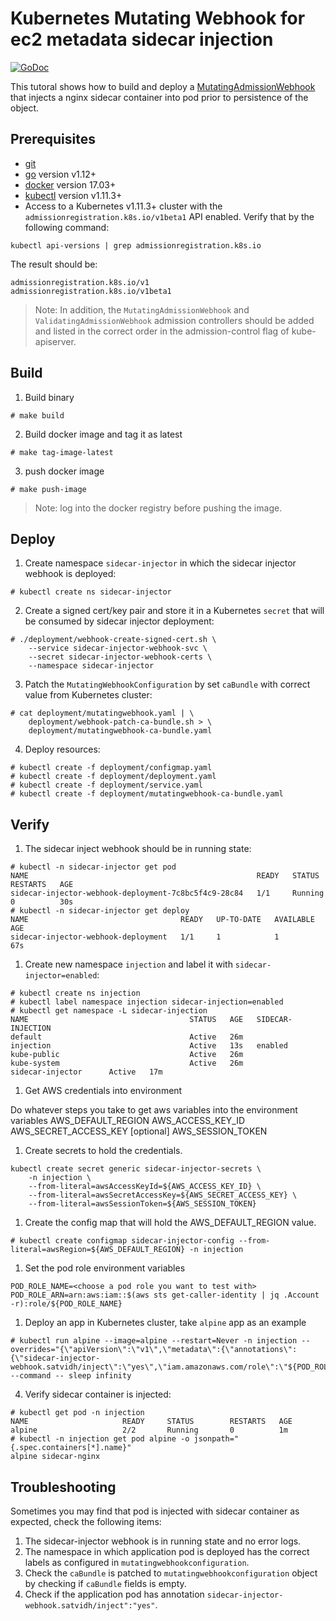 # Kubernetes Mutating Webhook for ec2 metadata sidecar injection


[![GoDoc](https://godoc.org/github.com/morvencao/kube-mutating-webhook-tutorial?status.svg)](https://godoc.org/github.com/morvencao/kube-mutating-webhook-tutorial)

This tutoral shows how to build and deploy a [MutatingAdmissionWebhook](https://kubernetes.io/docs/admin/admission-controllers/#mutatingadmissionwebhook-beta-in-19) that injects a nginx sidecar container into pod prior to persistence of the object.

## Prerequisites

- [git](https://git-scm.com/downloads)
- [go](https://golang.org/dl/) version v1.12+
- [docker](https://docs.docker.com/install/) version 17.03+
- [kubectl](https://kubernetes.io/docs/tasks/tools/install-kubectl/) version v1.11.3+
- Access to a Kubernetes v1.11.3+ cluster with the `admissionregistration.k8s.io/v1beta1` API enabled. Verify that by the following command:

```
kubectl api-versions | grep admissionregistration.k8s.io
```
The result should be:
```
admissionregistration.k8s.io/v1
admissionregistration.k8s.io/v1beta1
```

> Note: In addition, the `MutatingAdmissionWebhook` and `ValidatingAdmissionWebhook` admission controllers should be added and listed in the correct order in the admission-control flag of kube-apiserver.

## Build

1. Build binary

```
# make build
```

2. Build docker image and tag it as latest
   
```
# make tag-image-latest
```

3. push docker image

```
# make push-image
```

> Note: log into the docker registry before pushing the image.

## Deploy

1. Create namespace `sidecar-injector` in which the sidecar injector webhook is deployed:

```
# kubectl create ns sidecar-injector
```

2. Create a signed cert/key pair and store it in a Kubernetes `secret` that will be consumed by sidecar injector deployment:

```
# ./deployment/webhook-create-signed-cert.sh \
    --service sidecar-injector-webhook-svc \
    --secret sidecar-injector-webhook-certs \
    --namespace sidecar-injector
```

3. Patch the `MutatingWebhookConfiguration` by set `caBundle` with correct value from Kubernetes cluster:

```
# cat deployment/mutatingwebhook.yaml | \
    deployment/webhook-patch-ca-bundle.sh > \
    deployment/mutatingwebhook-ca-bundle.yaml
```

4. Deploy resources:

```
# kubectl create -f deployment/configmap.yaml
# kubectl create -f deployment/deployment.yaml
# kubectl create -f deployment/service.yaml
# kubectl create -f deployment/mutatingwebhook-ca-bundle.yaml
```

## Verify

1. The sidecar inject webhook should be in running state:

```
# kubectl -n sidecar-injector get pod
NAME                                                   READY   STATUS    RESTARTS   AGE
sidecar-injector-webhook-deployment-7c8bc5f4c9-28c84   1/1     Running   0          30s
# kubectl -n sidecar-injector get deploy
NAME                                  READY   UP-TO-DATE   AVAILABLE   AGE
sidecar-injector-webhook-deployment   1/1     1            1           67s
```

1. Create new namespace `injection` and label it with `sidecar-injector=enabled`:

```
# kubectl create ns injection
# kubectl label namespace injection sidecar-injection=enabled
# kubectl get namespace -L sidecar-injection
NAME                                    STATUS   AGE   SIDECAR-INJECTION
default                                 Active   26m
injection                               Active   13s   enabled
kube-public                             Active   26m
kube-system                             Active   26m
sidecar-injector      Active   17m
```

1. Get AWS credentials into environment

Do whatever steps you take to get aws variables into the environment
variables
AWS_DEFAULT_REGION
AWS_ACCESS_KEY_ID
AWS_SECRET_ACCESS_KEY
[optional] AWS_SESSION_TOKEN

1. Create secrets to hold the credentials.

```
kubectl create secret generic sidecar-injector-secrets \
    -n injection \
    --from-literal=awsAccessKeyId=${AWS_ACCESS_KEY_ID} \
    --from-literal=awsSecretAccessKey=${AWS_SECRET_ACCESS_KEY} \
    --from-literal=awsSessionToken=${AWS_SESSION_TOKEN}
```

1. Create the config map that will hold the AWS_DEFAULT_REGION value.

```
# kubectl create configmap sidecar-injector-config --from-literal=awsRegion=${AWS_DEFAULT_REGION} -n injection
```

1. Set the pod role environment variables

```
POD_ROLE_NAME=<choose a pod role you want to test with>
POD_ROLE_ARN=arn:aws:iam::$(aws sts get-caller-identity | jq .Account -r):role/${POD_ROLE_NAME}
```

1. Deploy an app in Kubernetes cluster, take `alpine` app as an example

```
# kubectl run alpine --image=alpine --restart=Never -n injection --overrides="{\"apiVersion\":\"v1\",\"metadata\":{\"annotations\":{\"sidecar-injector-webhook.satvidh/inject\":\"yes\",\"iam.amazonaws.com/role\":\"${POD_ROLE_ARN}\"}}}" --command -- sleep infinity
```

4. Verify sidecar container is injected:

```
# kubectl get pod -n injection
NAME                     READY     STATUS        RESTARTS   AGE
alpine                   2/2       Running       0          1m
# kubectl -n injection get pod alpine -o jsonpath="{.spec.containers[*].name}"
alpine sidecar-nginx
```

## Troubleshooting

Sometimes you may find that pod is injected with sidecar container as expected, check the following items:

1. The sidecar-injector webhook is in running state and no error logs.
2. The namespace in which application pod is deployed has the correct labels as configured in `mutatingwebhookconfiguration`.
3. Check the `caBundle` is patched to `mutatingwebhookconfiguration` object by checking if `caBundle` fields is empty.
4. Check if the application pod has annotation `sidecar-injector-webhook.satvidh/inject":"yes"`.
